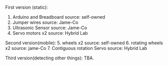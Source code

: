 First version (static):
1. Arduino and Breadboard
source: self-owned
2. Jumper wires
source: Jame-Co
3. Ultrasonic Sensor 
source: Jame-Co
4. Servo motors x2
source: Hybrid Lab

Second version(mobile):
5. wheels x2
source: self-owned
6. rotating wheels x2
source: jame-Co
7. Contiguous rotation Servo 
source: Hybrid Lab

Third version(detecting other things):
TBA.
